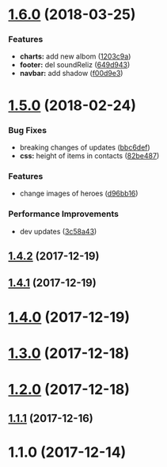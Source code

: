 <a name="1.6.0"></a>
# [1.6.0](https://github.com/justerest/az/compare/v1.5.0...v1.6.0) (2018-03-25)


### Features

* **charts:** add new albom ([1203c9a](https://github.com/justerest/az/commit/1203c9a))
* **footer:** del soundReliz ([649d943](https://github.com/justerest/az/commit/649d943))
* **navbar:** add shadow ([f00d9e3](https://github.com/justerest/az/commit/f00d9e3))



<a name="1.5.0"></a>
# [1.5.0](https://github.com/justerest/az/compare/1.4.2...v1.5.0) (2018-02-24)


### Bug Fixes

* breaking changes of updates ([bbc6def](https://github.com/justerest/az/commit/bbc6def))
* **css:** height of items in contacts ([82be487](https://github.com/justerest/az/commit/82be487))


### Features

* change images of heroes ([d96bb16](https://github.com/justerest/az/commit/d96bb16))


### Performance Improvements

* dev updates ([3c58a43](https://github.com/justerest/az/commit/3c58a43))



<a name="1.4.2"></a>
## [1.4.2](https://github.com/justerest/az/compare/1.4.1...1.4.2) (2017-12-19)



<a name="1.4.1"></a>
## [1.4.1](https://github.com/justerest/az/compare/1.4.0...1.4.1) (2017-12-19)



<a name="1.4.0"></a>
# [1.4.0](https://github.com/justerest/az/compare/1.3.0...1.4.0) (2017-12-19)



<a name="1.3.0"></a>
# [1.3.0](https://github.com/justerest/az/compare/1.2.0...1.3.0) (2017-12-18)



<a name="1.2.0"></a>
# [1.2.0](https://github.com/justerest/az/compare/1.1.1...1.2.0) (2017-12-18)



<a name="1.1.1"></a>
## [1.1.1](https://github.com/justerest/az/compare/1.1.0...1.1.1) (2017-12-16)



<a name="1.1.0"></a>
# 1.1.0 (2017-12-14)



